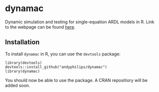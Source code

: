 # dynamac
Dynamic simulation and testing for single-equation ARDL models in R. Link to the webpage can be found [here](https://andyphilips.github.io/dynamac/).

## Installation
To install `dynamac` in R, you can use the `devtools` package:
```
library(devtools)
devtools::install_github("andyphilips/dynamac")
library(dynamac)
```
You should now be able to use the package. A CRAN repositiory will be added soon.
